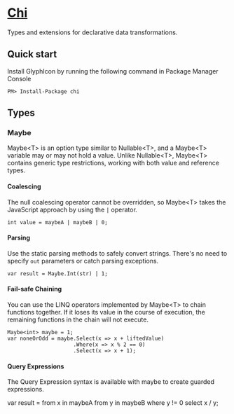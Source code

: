 # [Chi](http://kodefuguru.com/chi)

Types and extensions for declarative data transformations.

## Quick start

Install GlyphIcon by running the following command in Package Manager Console

    PM> Install-Package chi

## Types

### Maybe

Maybe&lt;T&gt; is an option type similar to Nullable&lt;T&gt;, and a Maybe&lt;T&gt; variable may or may not hold a value. Unlike Nullable&lt;T&gt;, Maybe&lt;T&gt; contains generic type restrictions, working with both value and reference types.

#### Coalescing

The null coalescing operator cannot be overridden, so Maybe&lt;T&gt; takes the JavaScript approach by using the `|` operator.

    int value = maybeA | maybeB | 0;

#### Parsing

Use the static parsing methods to safely convert strings. There's no need to specify `out` parameters or catch parsing exceptions.

    var result = Maybe.Int(str) | 1;

#### Fail-safe Chaining

You can use the LINQ operators implemented by Maybe&lt;T&gt; to chain functions together. If it loses its value in the course of execution, the remaining functions in the chain will not execute.

    Maybe<int> maybe = 1;
    var noneOrOdd = maybe.Select(x => x + liftedValue)
                         .Where(x => x % 2 == 0)
                         .Select(x => x + 1);

#### Query Expressions

The Query Expression syntax is available with maybe to create guarded expressions.

var result = from x in maybeA
             from y in maybeB
             where y != 0
             select x / y;







